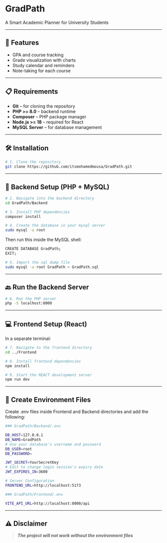 # GradPath

A Smart Academic Planner for University Students

---

## 🚀 Features

- GPA and course tracking
- Grade visualization with charts
- Study calendar and reminders
- Note-taking for each course

---

## 📋 Requirements

- **Git** – for cloning the repository
- **PHP >= 8.0** – backend runtime
- **Composer** – PHP package manager
- **Node.js >= 18** – required for React
- **MySQL Server** – for database management

---

## 🛠️ Installation

```bash
# 1. Clone the repository
git clone https://github.com/itsmohamedmousa/GradPath.git
```

---

## 📂 Backend Setup (PHP + MySQL)

```bash
# 2. Navigate into the backend directory
cd GradPath/Backend

# 3. Install PHP dependencies
composer install

# 4. Create the database in your mysql server
sudo mysql -u root
```

Then run this inside the MySQL shell:

```bash
CREATE DATABASE GradPath;
EXIT;
```

```bash
# 5. Import the sql dump file
sudo mysql -u root GradPath < GradPath.sql
```

---

## 🔙 Run the Backend Server

```bash
# 6. Run the PHP server
php -S localhost:8000
```

---

## 💻 Frontend Setup (React)

In a separate terminal:

```bash
# 7. Navigate to the frontend directory
cd ../Frontend

# 8. Install frontend dependencies
npm install

# 9. Start the REACT development server
npm run dev
```

---

## 🔐 Create Environment Files

Create .env files inside Frontend and Backend directories and add the following:

```bash
### GradPath/Backend/.env

DB_HOST=127.0.0.1
DB_NAME=GradPath
# Use your database's username and password
DB_USER=root
DB_PASSWORD=

JWT_SECRET=YourSecretKey
# Edit to change login session's expiry date
JWT_EXPIRES_IN=3600

# Server Configuration
FRONTEND_URL=http://localhost:5173
```

```bash
### GradPath/Frontend/.env

VITE_API_URL=http://localhost:8000/api
```

---

## ⚠️ Disclaimer

> **_The project will not work without the environment files_**
